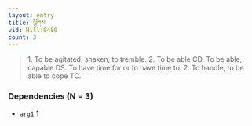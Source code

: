 ```yaml
---
layout: entry
title: ལྕོགས་
vid: Hill:0480
count: 3
---
```

> 1\. To be agitated, shaken, to tremble\. 2\. To be able CD\. To be able, capable DS\. To have time for or to have time to\. 2\. To handle, to be able to cope TC\.


### Dependencies (N = 3)
* `arg1` 1
